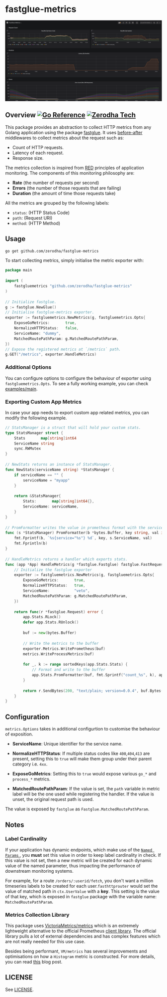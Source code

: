# fastglue-metrics

![grafana-screenshot](screenshots/grafana.png)

## Overview [![Go Reference](https://pkg.go.dev/badge/github.com/zerodha/fastglue-metrics.svg)](https://pkg.go.dev/github.com/zerodha/fastglue-metrics) [![Zerodha Tech](https://zerodha.tech/static/images/github-badge.svg)](https://zerodha.tech)

This package provides an abstraction to collect HTTP metrics from any Golang application using the package [fastglue](https://github.com/zerodha/fastglue). It uses [before-after](https://github.com/zerodha/fastglue/tree/master/examples/before-after) middlewares to collect metrics about the request such as:

- Count of HTTP requests.
- Latency of each request.
- Response size.

The metrics collection is inspired from [RED](https://grafana.com/blog/2018/08/02/the-red-method-how-to-instrument-your-services/) principles of application monitoring. The components of this monitoring philosophy are:

- **Rate** (the number of requests per second)
- **Errors** (the number of those requests that are failing)
- **Duration** (the amount of time those requests take)

All the metrics are grouped by the following labels:

- `status`: (HTTP Status Code)
- `path`: (Request URI)
- `method`: (HTTP Method)

## Usage

`go get github.com/zerodha/fastglue-metrics`

To start collecting metrics, simply initialise the metric exporter with:

```go
package main

import (
    fastgluemetrics "github.com/zerodha/fastglue-metrics"
)

// Initialize fastglue.
g := fastglue.NewGlue()
// Initialise fastglue-metrics exporter.
exporter := fastgluemetrics.NewMetrics(g, fastgluemetrics.Opts{
    ExposeGoMetrics:       true,
    NormalizeHTTPStatus:   false,
    ServiceName: "dummy",
    MatchedRoutePathParam: g.MatchedRoutePathParam,
})
// Expose the registered metrics at `/metrics` path.
g.GET("/metrics", exporter.HandleMetrics)
```

### Additional Options

You can configure options to configure the behaviour of exporter using `fastgluemetrics.Opts`.
To see a fully working example, you can check [examples/main](examples/main.go).

### Exporting Custom App Metrics

In case your app needs to export custom app related metrics, you can modify the 
following example.

```go
// StatsManager is a struct that will hold your custom stats.
type StatsManager struct {
	Stats       map[string]int64
	ServiceName string
	sync.RWMutex
}

// NewStats returns an instance of StatsManager.
func NewStats(serviceName string) *StatsManager {
	if serviceName == "" {
		serviceName = "myapp"
	}

	return &StatsManager{
		Stats:       map[string]int64{},
		ServiceName: serviceName,
	}
}

// PromFormatter writes the value in prometheus format with the service name.
func (s *StatsManager) PromFormatter(b *bytes.Buffer, key string, val int64) {
	fmt.Fprintf(b, `%s{service="%s"} %d`, key, s.ServiceName, val)
	fmt.Fprintln(b)
}

// HandleMetrics returns a handler which exports stats.
func (app *App) HandleMetrics(g *fastglue.Fastglue) fastglue.FastRequestHandler {
    // Initialize the fastglue exporter
	exporter := fastgluemetrics.NewMetrics(g, fastgluemetrics.Opts{
		ExposeGoMetrics:       true,
		NormalizeHTTPStatus:   true,
		ServiceName:           "veto",
		MatchedRoutePathParam: g.MatchedRoutePathParam,
	})

	return func(r *fastglue.Request) error {
		app.Stats.RLock()
		defer app.Stats.RUnlock()

		buf := new(bytes.Buffer)

        // Write the metrics to the buffer
		exporter.Metrics.WritePrometheus(buf)
		metrics.WriteProcessMetrics(buf)

		for _, k := range sortedKeys(app.Stats.Stats) {
            // Format and write to the buffer
			app.Stats.PromFormatter(buf, fmt.Sprintf("count_%s", k), app.Stats.Stats[k])
		}

		return r.SendBytes(200, "text/plain; version=0.0.4", buf.Bytes())
	}
}
```

## Configuration

`metrics.Options` takes in additional configurtion to customise the behaviour of exposition.

- **ServiceName**: Unique identifier for the service name.

- **NormalizeHTTPStatus**: If multiple status codes like `400`,`404`,`413` are present, setting this to `true` will make them group under their parent category i.e. `4xx`.

- **ExposeGoMetrics**: Setting this to `true` would expose various `go_*` and `process_*` metrics.

- **MatchedRoutePathParam**: If the value is set, the `path` variable in metric label will be the one used while registering the handler. If the value is unset, the original request path is used.

The value is exposed by `fastglue` as `Fastglue.MatchedRoutePathParam`.

## Notes

### Label Cardinality

If your application has dynamic endpoints, which make use of the [`Named Params` ](https://github.com/buaazp/fasthttprouter#named-parameters), you **must** set this value in order to keep label cardinality in check. If this value is not set, then a new metric will be created for each dynamic value of the named parameter, thus impacting the performance of downstream monitoring systems.

For example, for a route `/orders/:userid/fetch`, you don't want a million timeseries labels to be created for each user.`fasthttprouter` would set the value of matched path in `ctx.UserValue` with a **key**. This setting is the value of that key, which is exposed in `fastglue` package with the variable name: `MatchedRoutePathParam`.

### Metrics Collection Library

This package uses [VictoriaMetrics/metrics](https://github.com/VictoriaMetrics/metrics) which is an extremely lightweight alternative to the official Prometheus [client library](https://github.com/prometheus/client_golang). The official library pulls a lot of external dependencies and has complex features which are not really needed for this use case.

Besides being performant, `VM/metrics` has several improvements and optimisations on how a `Histogram` metric is constructed. For more details, you can read [this](https://medium.com/@valyala/improving-histogram-usability-for-prometheus-and-grafana-bc7e5df0e350) blog post.

## LICENSE

See [LICENSE](./LICENSE).
